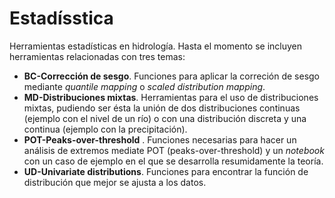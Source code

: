 # Estadísstica
Herramientas estadísticas en hidrología. Hasta el momento se incluyen herramientas relacionadas con tres temas:

*  __BC-Corrección de sesgo__. Funciones para aplicar la correción de sesgo mediante _quantile mapping_ o _scaled distribution mapping_.
*  __MD-Distribuciones mixtas__. Herramientas para el uso de distribuciones mixtas, pudiendo ser ésta la unión de dos distribuciones continuas (ejemplo con el nivel de un río) o con una distribución discreta y una continua (ejemplo con la precipitación).
*  __POT-Peaks-over-threshold__ . Funciones necesarias para hacer un análisis de extremos mediate POT (peaks-over-threshold) y un _notebook_ con un caso de ejemplo en el que se desarrolla resumidamente la teoría.
*  __UD-Univariate distributions__. Funciones para encontrar la función de distribución que mejor se ajusta a los datos.
